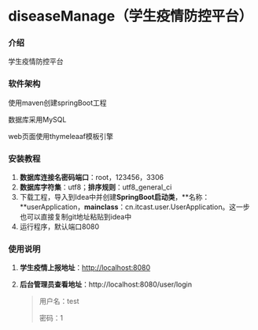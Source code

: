 # diseaseManage（学生疫情防控平台）

### 介绍
学生疫情防控平台

### 软件架构
使用maven创建springBoot工程

数据库采用MySQL

web页面使用thymeleaaf模板引擎


### 安装教程

1. **数据库连接名密码端口**：root，123456，3306
2. **数据库字符集**：utf8；**排序规则**：utf8_general_ci
3. 下载工程，导入到Idea中并创建**SpringBoot启动类**，**名称：**userApplication，**mainclass**：cn.itcast.user.UserApplication。这一步也可以直接复制git地址粘贴到idea中
4. 运行程序，默认端口8080

### 使用说明

1. **学生疫情上报地址**：[http://localhost:8080](http://localhost:8080/)

2. **后台管理员查看地址**：http://localhost:8080/user/login

   > 用户名：test
   >
   > 密码：1